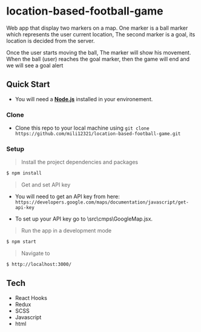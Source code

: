 # location-based-football-game 

Web app that display two markers on a map.
One marker is a ball marker which represents the user current location,
The second marker is a goal, its location is decided from the server.

Once the user starts moving the ball, The marker will show his movement.
When the ball (user) reaches the goal marker, then the game will end and we will see a goal alert


## Quick Start
* You will need a [**Node.js**](https://nodejs.org/en/download/) installed in your environement.
### Clone
* Clone this repo to your local machine using ```git clone https://github.com/mili12321/location-based-football-game.git```

### Setup
> Install the project dependencies and packages

```bash
$ npm install
```
> Get and set API key

* You will need to get an API key from here: `https://developers.google.com/maps/documentation/javascript/get-api-key`

* To set up your API key go to \src\cmps\GoogleMap.jsx. 

> Run the app in a development mode

```bash
$ npm start
```
> Navigate to

```bash
$ http://localhost:3000/
```

## Tech
* React Hooks
* Redux 
* SCSS
* Javascript 
* html  
